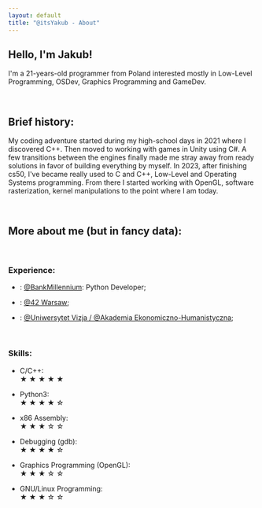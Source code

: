 ```yaml
---
layout: default
title: "@itsYakub - About"
---
```


## Hello, I'm Jakub!

I'm a 21-years-old programmer from Poland interested mostly in Low-Level Programming, OSDev, Graphics Programming and GameDev.

<br>

## Brief history:

My coding adventure started during my high-school days in 2021 where I discovered C++. Then moved to working with games in Unity using C#.
A few transitions between the engines finally made me stray away from ready solutions in favor of building everything by myself.
In 2023, after finishing cs50, I've became really used to C and C++, Low-Level and Operating Systems programming.
From there I started working with OpenGL, software rasterization, kernel manipulations to the point where I am today.

<br>

## More about me (but in fancy data):

<br>

### Experience:

- <i class="fa-solid fa-briefcase"></i>: [@BankMillennium](https://www.bankmillennium.pl/): Python Developer;

- <i class="fa-solid fa-school"></i>: [@42 Warsaw](https://42warsaw.pl/pl/);

- <i class="fa-solid fa-graduation-cap"></i>: [@Uniwersytet Vizja / @Akademia Ekonomiczno-Humanistyczna](https://vizja.pl/);

<br>

### Skills:

- C/C++: <br> ★ ★ ★ ★ ★

- Python3: <br> ★ ★ ★ ★ ☆

- x86 Assembly: <br> ★ ★ ★ ☆ ☆

- Debugging (gdb): <br> ★ ★ ★ ★ ☆

- Graphics Programming (OpenGL): <br> ★ ★ ★ ☆ ☆

- GNU/Linux Programming: <br> ★ ★ ★ ☆ ☆
